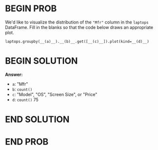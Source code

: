 # BEGIN PROB

We'd like to visualize the distribution of the `"Mfr"` column in the
`laptops` DataFrame. Fill in the blanks so that the code below draws an
appropriate plot.

    laptops.groupby(__(a)__).__(b)__.get([__(c)__]).plot(kind=__(d)__)

# BEGIN SOLUTION

**Answer:** 

- `a`: "Mfr"
- `b`: `count()`
- `c`: "Model", "OS", "Screen Size", or "Price"
- `d`: `count()`
<average>75</average>

# END SOLUTION

# END PROB